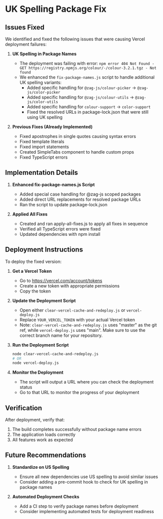 # UK Spelling Package Fix

## Issues Fixed

We identified and fixed the following issues that were causing Vercel deployment failures:

1. **UK Spelling in Package Names**
   - The deployment was failing with error: `npm error 404 Not Found - GET https://registry.npmjs.org/colour/-/colour-3.2.1.tgz - Not found`
   - We enhanced the `fix-package-names.js` script to handle additional UK spelling variants:
     - Added specific handling for `@zag-js/colour-picker` → `@zag-js/color-picker`
     - Added specific handling for `@zag-js/colour-utils` → `@zag-js/color-utils`
     - Added specific handling for `colour-support` → `color-support`
     - Fixed the resolved URLs in package-lock.json that were still using UK spelling

2. **Previous Fixes (Already Implemented)**
   - Fixed apostrophes in single quotes causing syntax errors
   - Fixed template literals
   - Fixed import statements
   - Created SimpleTabs component to handle custom props
   - Fixed TypeScript errors

## Implementation Details

1. **Enhanced fix-package-names.js Script**
   - Added special case handling for @zag-js scoped packages
   - Added direct URL replacements for resolved package URLs
   - Ran the script to update package-lock.json

2. **Applied All Fixes**
   - Created and ran apply-all-fixes.js to apply all fixes in sequence
   - Verified all TypeScript errors were fixed
   - Updated dependencies with npm install

## Deployment Instructions

To deploy the fixed version:

1. **Get a Vercel Token**
   - Go to https://vercel.com/account/tokens
   - Create a new token with appropriate permissions
   - Copy the token

2. **Update the Deployment Script**
   - Open either `clear-vercel-cache-and-redeploy.js` or `vercel-deploy.js`
   - Replace `YOUR_VERCEL_TOKEN` with your actual Vercel token
   - Note: `clear-vercel-cache-and-redeploy.js` uses "master" as the git ref, while `vercel-deploy.js` uses "main". Make sure to use the correct branch name for your repository.

3. **Run the Deployment Script**
   ```bash
   node clear-vercel-cache-and-redeploy.js
   # OR
   node vercel-deploy.js
   ```

4. **Monitor the Deployment**
   - The script will output a URL where you can check the deployment status
   - Go to that URL to monitor the progress of your deployment

## Verification

After deployment, verify that:

1. The build completes successfully without package name errors
2. The application loads correctly
3. All features work as expected

## Future Recommendations

1. **Standardize on US Spelling**
   - Ensure all new dependencies use US spelling to avoid similar issues
   - Consider adding a pre-commit hook to check for UK spelling in package names

2. **Automated Deployment Checks**
   - Add a CI step to verify package names before deployment
   - Consider implementing automated tests for deployment readiness